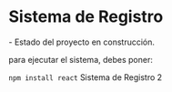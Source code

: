 <h1> Sistema de Registro </h1>
  - Estado del proyecto en construcción.

  para ejecutar el sistema, debes poner:
  
  
  ```npm install react```
Sistema de Registro 2
